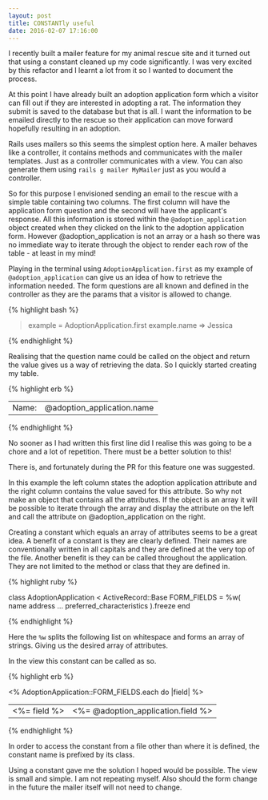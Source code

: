 ```yaml
---
layout: post
title: CONSTANTly useful
date: 2016-02-07 17:16:00
---
```


I recently built a mailer feature for my animal rescue site and it turned out
that using a constant cleaned up my code significantly. I was very excited by
this refactor and I learnt a lot from it so I wanted to document the process.

At this point I have already built an adoption application form which a visitor
can fill out if they are interested in adopting a rat. The information they
submit is saved to the database but that is all. I want the information to be
emailed directly to the rescue so their application can move forward hopefully
resulting in an adoption. 

Rails uses mailers so this seems the simplest option here. A mailer behaves
like a controller, it contains methods and communicates with the mailer
templates. Just as a controller communicates with a view. You can also generate
them using `rails g mailer MyMailer` just as you would a controller.

So for this purpose I envisioned sending an email to the rescue with a simple
table containing two columns. The first column will have the application form
question and the second will have the applicant's response. All this
information is stored within the `@adoption_application` object created when
they clicked on the link to the adoption application form. However
@adoption_application is not an array or a hash so there was no immediate way
to iterate through the object to render each row of the table - at least in my
mind!

Playing in the terminal using `AdoptionApplication.first` as my example of
`@adoption_application` can give us an idea of how to retrieve the information
needed. The form questions are all known and defined in the controller as they
are the params that a visitor is allowed to change. 

{% highlight bash %}

> example = AdoptionApplication.first
> example.name
  => Jessica

{% endhighlight %}

Realising that the question name could be called on the object and return the
value gives us a way of retrieving the data. So I quickly started creating my
table.

{% highlight erb %}

<table>
  <tr>
    <td> Name: </td>
    <td> @adoption_application.name </td>
  </tr>
</table>

{% endhighlight %}

No sooner as I had written this first line did I realise this was going to be a
chore and a lot of repetition. There must be a better solution to this!

There is, and fortunately during the PR for this feature one was suggested.

In this example the left column states the adoption application attribute and
the right column contains the value saved for this attribute. So why not make
an object that contains all the attributes. If the object is an array it will
be possible to iterate through the array and display the attribute on the left
and call the attribute on @adoption_application on the right.

Creating a constant which equals an array of attributes seems to be a great
idea. A benefit of a constant is they are clearly defined. Their names are
conventionally written in all capitals and they are defined at the very top of
the file. Another benefit is they can be called throughout the application.
They are not limited to the method or class that they are defined in.

{% highlight ruby %}

class AdoptionApplication < ActiveRecord::Base
  FORM_FIELDS = %w(
    name
    address
    ...
    preferred_characteristics
  ).freeze
end

{% endhighlight %}

Here the `%w` splits the following list on whitespace and forms an array of strings. Giving us the desired array of attributes.

In the view this constant can be called as so.

{% highlight erb %}
<table>
  <% AdoptionApplication::FORM_FIELDS.each do |field| %>
  <tr>
    <td><%= field %></td>
    <td><%= @adoption_application.field %></td>
  </tr>
</table>
{% endhighlight %}

In order to access the constant from a file other than where it is defined, the constant name is prefixed by its class. 

Using a constant gave me the solution I hoped would be possible. The view is small and simple. I am not repeating myself. Also should the form change in the future the mailer itself will not need to change.
